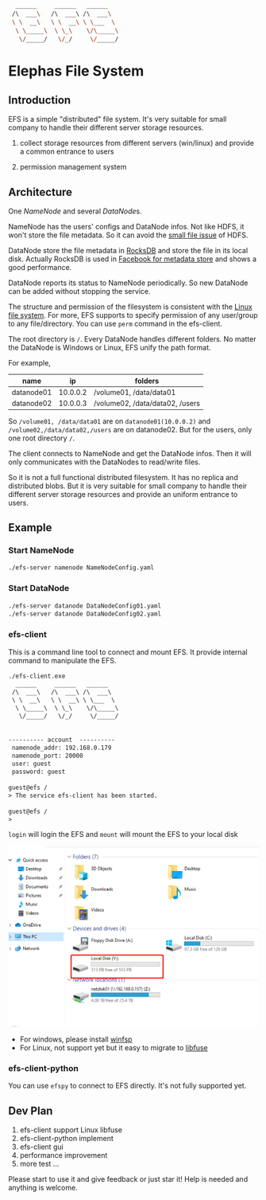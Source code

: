 ```bash
  ______     ______   ______
 /\  ___\   /\  ___\ /\  ___\
 \ \  __\   \ \  __\ \ \___  \
  \ \_____\  \ \_\    \/\_____\
   \/_____/   \/_/     \/_____/

```

# Elephas File System

## Introduction

EFS is a simple "distributed" file system. It's very suitable for small company to handle their different server storage resources.

1. collect storage resources from different servers (win/linux) and provide a common entrance to users

2. permission management system

## Architecture

One *NameNode* and several *DataNode*s.

NameNode has the users' configs and DataNode infos. Not like HDFS, it won't store the file metadata. So it can avoid the [small file issue](https://www.sciencedirect.com/science/article/pii/S1319157821002585) of HDFS.

DataNode store the file metadata in [RocksDB](https://github.com/facebook/rocksdb) and store the file in its local disk. Actually RocksDB is used in [Facebook for metadata store](https://www.usenix.org/system/files/fast21-pan.pdf) and shows a good performance. 

DataNode reports its status to NameNode periodically. So new DataNode can be added without stopping the service.

The structure and permission of the filesystem is consistent with the [Linux file system](https://linuxize.com/post/understanding-linux-file-permissions/). For more, EFS supports to specify permission of any user/group to any file/directory. You can use `perm` command in the efs-client.

The root directory is `/`. Every DataNode handles different folders. No matter the DataNode is Windows or Linux, EFS unify the path format.

For example, 

| name | ip | folders |
|---|---|---|
|datanode01|10.0.0.2| /volume01, /data/data01 |
|datanode02|10.0.0.3| /volume02, /data/data02, /users |


So `/volume01, /data/data01` are on `datanode01(10.0.0.2)` and `/volume02,/data/data02,/users` are on datanode02. But for the users, only one root directory `/`.

The client connects to NameNode and get the DataNode infos. Then it will only communicates with the DataNodes to read/write files.

So it is not a full functional distributed filesystem. It has no replica and distributed blobs. But it is very suitable for small company to handle their different server storage resources and provide an uniform entrance to users.

## Example

### Start NameNode

```bash
./efs-server namenode NameNodeConfig.yaml
```

### Start DataNode
```bash
./efs-server datanode DataNodeConfig01.yaml
./efs-server datanode DataNodeConfig02.yaml
```

### efs-client

This is a command line tool to connect and mount EFS. It provide internal command to manipulate the EFS.

```
./efs-client.exe
  ______     ______   ______
 /\  ___\   /\  ___\ /\  ___\
 \ \  __\   \ \  __\ \ \___  \
  \ \_____\  \ \_\    \/\_____\
   \/_____/   \/_/     \/_____/


---------- account  ----------
 namenode_addr: 192.168.0.179
 namenode_port: 20000
 user: guest
 password: guest

guest@efs /
> The service efs-client has been started.

guest@efs /
> 
```

`login` will login the EFS and `mount` will mount the EFS to your local disk 

![mount](doc/disk.png)

* For windows, please install [winfsp](https://github.com/winfsp/winfsp)
* For Linux, not support yet but it easy to migrate to [libfuse](https://github.com/libfuse/libfuse)

### efs-client-python

You can use `efspy` to connect to EFS directly. It's not fully supported yet.


## Dev Plan

1. efs-client support Linux libfuse
2. efs-client-python implement
3. efs-client gui
4. performance improvement
5. more test ...

Please start to use it and give feedback or just star it! Help is needed and anything is welcome.
